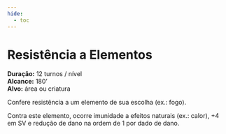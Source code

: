 ```yaml
---
hide:
  - toc
---
```


# Resistência a Elementos

**Duração:** 12 turnos / nível  
**Alcance:** 180’  
**Alvo:** área ou criatura  

Confere resistência a um elemento de sua escolha (ex.: fogo). 

Contra este elemento, ocorre imunidade a efeitos naturais (ex.: calor), +4 em SV e redução de dano na ordem de 1 por dado de dano.